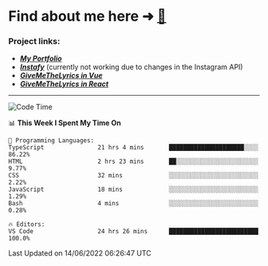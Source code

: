 # Find about me here ➜ [🧑](https://pauabella.dev)

### Project links:
- ***[My Portfolio](https://pauabella.dev)***
- ***[Instafy](https://instafy.me)*** (currently not working due to changes in the Instagram API)
- ***[GiveMeTheLyrics in Vue](https://lyrics.pauabella.dev)***
- ***[GiveMeTheLyrics in React](https://pauabella.dev/GiveMeTheLyrics)***

---
<!--START_SECTION:waka-->
![Code Time](http://img.shields.io/badge/Code%20Time-1%2C155%20hrs%2051%20mins-blue)

📊 **This Week I Spent My Time On** 

```text
💬 Programming Languages: 
TypeScript               21 hrs 4 mins       █████████████████████░░░░   86.22% 
HTML                     2 hrs 23 mins       ██░░░░░░░░░░░░░░░░░░░░░░░   9.77% 
CSS                      32 mins             ░░░░░░░░░░░░░░░░░░░░░░░░░   2.22% 
JavaScript               18 mins             ░░░░░░░░░░░░░░░░░░░░░░░░░   1.29% 
Bash                     4 mins              ░░░░░░░░░░░░░░░░░░░░░░░░░   0.28%

🔥 Editors: 
VS Code                  24 hrs 26 mins      █████████████████████████   100.0%

```


 Last Updated on 14/06/2022 06:26:47 UTC
<!--END_SECTION:waka-->
